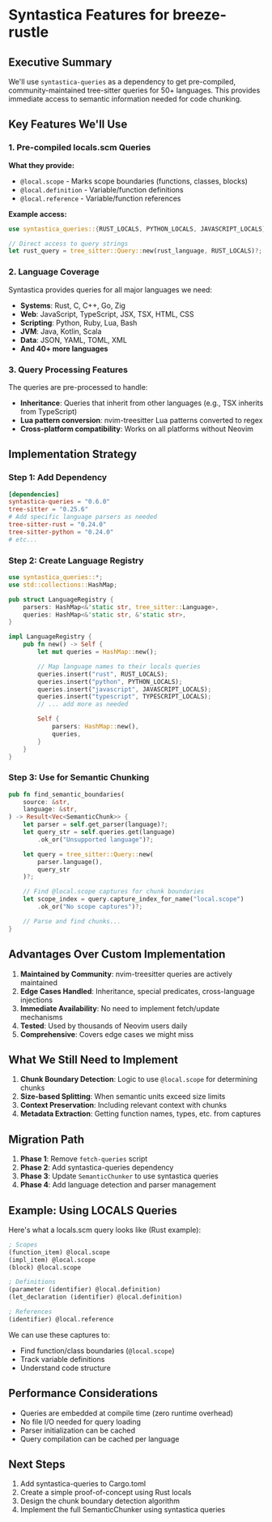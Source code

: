 # Syntastica Features for breeze-rustle

## Executive Summary

We'll use `syntastica-queries` as a dependency to get pre-compiled, community-maintained tree-sitter queries for 50+ languages. This provides immediate access to semantic information needed for code chunking.

## Key Features We'll Use

### 1. Pre-compiled locals.scm Queries

**What they provide:**

- `@local.scope` - Marks scope boundaries (functions, classes, blocks)
- `@local.definition` - Variable/function definitions
- `@local.reference` - Variable/function references

**Example access:**

```rust
use syntastica_queries::{RUST_LOCALS, PYTHON_LOCALS, JAVASCRIPT_LOCALS};

// Direct access to query strings
let rust_query = tree_sitter::Query::new(rust_language, RUST_LOCALS)?;
```

### 2. Language Coverage

Syntastica provides queries for all major languages we need:

- **Systems**: Rust, C, C++, Go, Zig
- **Web**: JavaScript, TypeScript, JSX, TSX, HTML, CSS
- **Scripting**: Python, Ruby, Lua, Bash
- **JVM**: Java, Kotlin, Scala
- **Data**: JSON, YAML, TOML, XML
- **And 40+ more languages**

### 3. Query Processing Features

The queries are pre-processed to handle:

- **Inheritance**: Queries that inherit from other languages (e.g., TSX inherits from TypeScript)
- **Lua pattern conversion**: nvim-treesitter Lua patterns converted to regex
- **Cross-platform compatibility**: Works on all platforms without Neovim

## Implementation Strategy

### Step 1: Add Dependency

```toml
[dependencies]
syntastica-queries = "0.6.0"
tree-sitter = "0.25.6"
# Add specific language parsers as needed
tree-sitter-rust = "0.24.0"
tree-sitter-python = "0.24.0"
# etc...
```

### Step 2: Create Language Registry

```rust
use syntastica_queries::*;
use std::collections::HashMap;

pub struct LanguageRegistry {
    parsers: HashMap<&'static str, tree_sitter::Language>,
    queries: HashMap<&'static str, &'static str>,
}

impl LanguageRegistry {
    pub fn new() -> Self {
        let mut queries = HashMap::new();

        // Map language names to their locals queries
        queries.insert("rust", RUST_LOCALS);
        queries.insert("python", PYTHON_LOCALS);
        queries.insert("javascript", JAVASCRIPT_LOCALS);
        queries.insert("typescript", TYPESCRIPT_LOCALS);
        // ... add more as needed

        Self {
            parsers: HashMap::new(),
            queries,
        }
    }
}
```

### Step 3: Use for Semantic Chunking

```rust
pub fn find_semantic_boundaries(
    source: &str,
    language: &str,
) -> Result<Vec<SemanticChunk>> {
    let parser = self.get_parser(language)?;
    let query_str = self.queries.get(language)
        .ok_or("Unsupported language")?;

    let query = tree_sitter::Query::new(
        parser.language(),
        query_str
    )?;

    // Find @local.scope captures for chunk boundaries
    let scope_index = query.capture_index_for_name("local.scope")
        .ok_or("No scope captures")?;

    // Parse and find chunks...
}
```

## Advantages Over Custom Implementation

1. **Maintained by Community**: nvim-treesitter queries are actively maintained
2. **Edge Cases Handled**: Inheritance, special predicates, cross-language injections
3. **Immediate Availability**: No need to implement fetch/update mechanisms
4. **Tested**: Used by thousands of Neovim users daily
5. **Comprehensive**: Covers edge cases we might miss

## What We Still Need to Implement

1. **Chunk Boundary Detection**: Logic to use `@local.scope` for determining chunks
2. **Size-based Splitting**: When semantic units exceed size limits
3. **Context Preservation**: Including relevant context with chunks
4. **Metadata Extraction**: Getting function names, types, etc. from captures

## Migration Path

1. **Phase 1**: Remove `fetch-queries` script
2. **Phase 2**: Add syntastica-queries dependency
3. **Phase 3**: Update `SemanticChunker` to use syntastica queries
4. **Phase 4**: Add language detection and parser management

## Example: Using LOCALS Queries

Here's what a locals.scm query looks like (Rust example):

```scheme
; Scopes
(function_item) @local.scope
(impl_item) @local.scope
(block) @local.scope

; Definitions
(parameter (identifier) @local.definition)
(let_declaration (identifier) @local.definition)

; References
(identifier) @local.reference
```

We can use these captures to:

- Find function/class boundaries (`@local.scope`)
- Track variable definitions
- Understand code structure

## Performance Considerations

- Queries are embedded at compile time (zero runtime overhead)
- No file I/O needed for query loading
- Parser initialization can be cached
- Query compilation can be cached per language

## Next Steps

1. Add syntastica-queries to Cargo.toml
2. Create a simple proof-of-concept using Rust locals
3. Design the chunk boundary detection algorithm
4. Implement the full SemanticChunker using syntastica queries
